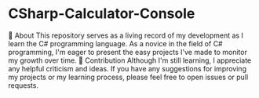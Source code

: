 # CSharp-Calculator-Console
🚀 About
This repository serves as a living record of my development as I learn the C# programming language. As a novice in the field of C# programming, I'm eager to present the easy projects I've made to monitor my growth over time.
🙌 Contribution
Although I'm still learning, I appreciate any helpful criticism and ideas. If you have any suggestions for improving my projects or my learning process, please feel free to open issues or pull requests.
